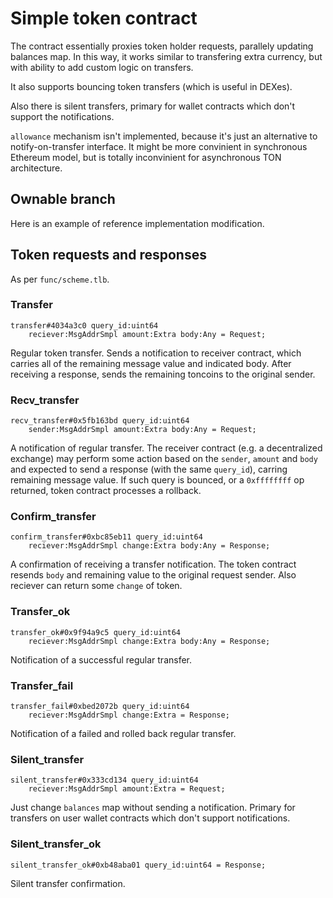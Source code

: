 # Simple token contract
The contract essentially proxies token holder requests, parallely updating balances map. In this way, it works similar to transfering extra currency, but with ability to add custom logic on transfers.

It also supports bouncing token transfers (which is useful in DEXes).

Also there is silent transfers, primary for wallet contracts which don't support the notifications.

`allowance` mechanism isn't implemented, because it's just an alternative to notify-on-transfer interface. It might be more convinient in synchronous Ethereum model, but is totally inconvinient for asynchronous TON architecture.

## Ownable branch
Here is an example of reference implementation modification.

## Token requests and responses
As per `func/scheme.tlb`.
### Transfer
```
transfer#4034a3c0 query_id:uint64
    reciever:MsgAddrSmpl amount:Extra body:Any = Request;
```
Regular token transfer. Sends a notification to receiver contract, which carries all of the remaining message value and indicated body. After receiving a response, sends the remaining toncoins to the original sender.
### Recv_transfer
```
recv_transfer#0x5fb163bd query_id:uint64
    sender:MsgAddrSmpl amount:Extra body:Any = Request;
```
A notification of regular transfer. The receiver contract (e.g. a decentralized exchange) may perform some action based on the `sender`, `amount` and `body` and expected to send a response (with the same `query_id`), carring remaining message value. If such query is bounced, or a `0xffffffff` op returned, token contract processes a rollback.
### Confirm_transfer
```
confirm_transfer#0xbc85eb11 query_id:uint64
    reciever:MsgAddrSmpl change:Extra body:Any = Response;
```
A confirmation of receiving a transfer notification. The token contract resends `body` and remaining value to the original request sender. Also reciever can return some `change` of token.
### Transfer_ok
```
transfer_ok#0x9f94a9c5 query_id:uint64
    reciever:MsgAddrSmpl change:Extra body:Any = Response;
```  
Notification of a successful regular transfer.
### Transfer_fail
```
transfer_fail#0xbed2072b query_id:uint64
    reciever:MsgAddrSmpl change:Extra = Response;
```   
Notification of a failed and rolled back regular transfer.
### Silent_transfer
```
silent_transfer#0x333cd134 query_id:uint64
    reciever:MsgAddrSmpl amount:Extra = Request;
```    
Just change `balances` map without sending a notification. Primary for transfers on user wallet contracts which don't support notifications.
### Silent_transfer_ok
```
silent_transfer_ok#0xb48aba01 query_id:uint64 = Response;
```
Silent transfer confirmation.
